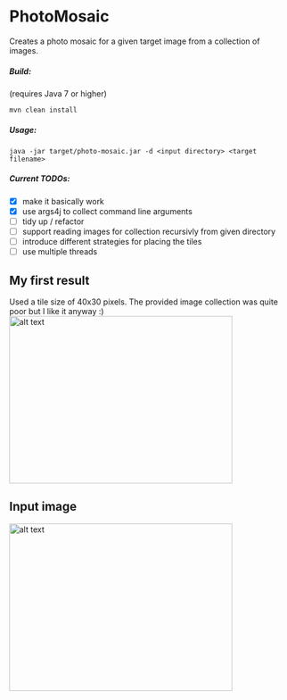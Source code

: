# PhotoMosaic

Creates a photo mosaic for a given target image from a collection of images.

##### Build:
(requires Java 7 or higher)
```
mvn clean install
```

##### Usage:
```
java -jar target/photo-mosaic.jar -d <input directory> <target filename>
```

##### Current TODOs:
- [x] make it basically work
- [x] use args4j to collect command line arguments
- [ ] tidy up / refactor
- [ ] support reading images for collection recursivly from given directory
- [ ] introduce different strategies for placing the tiles
- [ ] use multiple threads

## My first result
Used a tile size of 40x30 pixels. The provided image collection was quite poor but I like it anyway :)
<img src="https://github.com/jenshadlich/PhotoMosaic/blob/master/data/first_mosaic_result_400x300.png" alt="alt text" width="400" height="300">

## Input image
<img src="https://github.com/jenshadlich/PhotoMosaic/blob/master/data/first_mosaic_input_400x300.png" alt="alt text" width="400" height="300">

